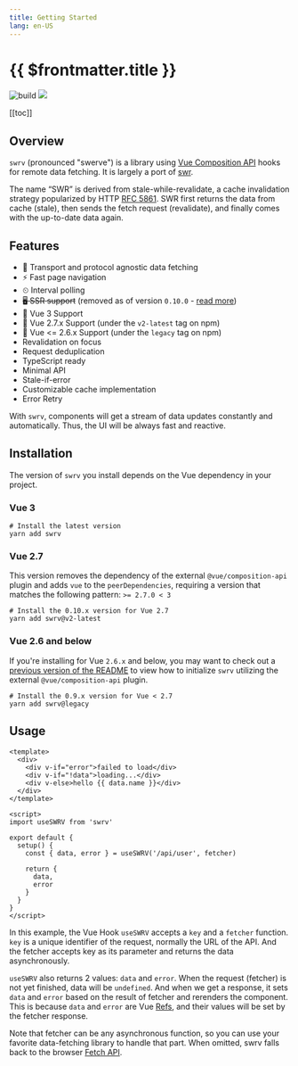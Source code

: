 ```yaml
---
title: Getting Started
lang: en-US
---
```


# {{ $frontmatter.title }}

![build](https://github.com/Kong/swrv/workflows/build/badge.svg) [![](https://img.shields.io/npm/v/swrv.svg)](https://www.npmjs.com/package/swrv)

[[toc]]

## Overview

`swrv` (pronounced "swerve") is a library using [Vue Composition API](https://vuejs.org/guide/extras/composition-api-faq.html) hooks for remote data fetching. It is largely a port of [swr](https://github.com/zeit/swr).

The name “SWR” is derived from stale-while-revalidate, a cache invalidation strategy popularized by HTTP [RFC 5861](https://tools.ietf.org/html/rfc5861). SWR first returns the data from cache (stale), then sends the fetch request (revalidate), and finally comes with the up-to-date data again.

## Features

- 📡 Transport and protocol agnostic data fetching
- ⚡️ Fast page navigation
- ⏲ Interval polling
- ~~🖥 SSR support~~ (removed as of version `0.10.0` - [read more](https://github.com/Kong/swrv/pull/304))
- 🖖 Vue 3 Support
- 🖖 Vue 2.7.x Support (under the `v2-latest` tag on npm)
- 🖖 Vue <= 2.6.x Support (under the `legacy` tag on npm)
- Revalidation on focus
- Request deduplication
- TypeScript ready
- Minimal API
- Stale-if-error
- Customizable cache implementation
- Error Retry

With `swrv`, components will get a stream of data updates constantly and automatically. Thus, the UI will be always fast and reactive.

## Installation

The version of `swrv` you install depends on the Vue dependency in your project.

### Vue 3

```shell
# Install the latest version
yarn add swrv
```

### Vue 2.7

This version removes the dependency of the external `@vue/composition-api` plugin and adds `vue` to the `peerDependencies`, requiring a version that matches the following pattern: `>= 2.7.0 < 3`

```shell
# Install the 0.10.x version for Vue 2.7
yarn add swrv@v2-latest
```

### Vue 2.6 and below

If you're installing for Vue `2.6.x` and below, you may want to check out a [previous version of the README](https://github.com/Kong/swrv/blob/b621aac02b7780a4143c5743682070223e793b10/README.md) to view how to initialize `swrv` utilizing the external `@vue/composition-api` plugin.

```shell
# Install the 0.9.x version for Vue < 2.7
yarn add swrv@legacy
```

## Usage

```vue
<template>
  <div>
    <div v-if="error">failed to load</div>
    <div v-if="!data">loading...</div>
    <div v-else>hello {{ data.name }}</div>
  </div>
</template>

<script>
import useSWRV from 'swrv'

export default {
  setup() {
    const { data, error } = useSWRV('/api/user', fetcher)

    return {
      data,
      error
    }
  }
}
</script>
```

In this example, the Vue Hook `useSWRV` accepts a `key` and a `fetcher` function. `key` is a unique identifier of the request, normally the URL of the API. And the fetcher accepts key as its parameter and returns the data asynchronously.

`useSWRV` also returns 2 values: `data` and `error`. When the request (fetcher) is not yet finished, data will be `undefined`. And when we get a response, it sets `data` and `error` based on the result of fetcher and rerenders the component. This is because `data` and `error` are Vue [Refs](https://vuejs.org/api/reactivity-core.html#ref), and their values will be set by the fetcher response.

Note that fetcher can be any asynchronous function, so you can use your favorite data-fetching library to handle that part. When omitted, swrv falls back to the  browser [Fetch API](https://developer.mozilla.org/en-US/docs/Web/API/Fetch_API).
